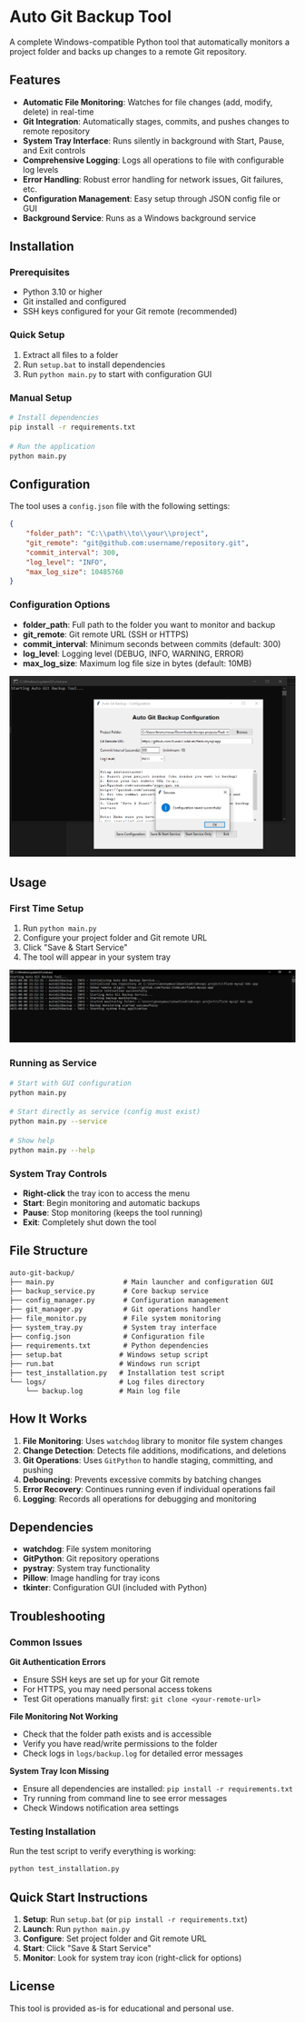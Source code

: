 # Auto Git Backup Tool

A complete Windows-compatible Python tool that automatically monitors a project folder and backs up changes to a remote Git repository.

## Features

- **Automatic File Monitoring**: Watches for file changes (add, modify, delete) in real-time
- **Git Integration**: Automatically stages, commits, and pushes changes to remote repository
- **System Tray Interface**: Runs silently in background with Start, Pause, and Exit controls
- **Comprehensive Logging**: Logs all operations to file with configurable log levels
- **Error Handling**: Robust error handling for network issues, Git failures, etc.
- **Configuration Management**: Easy setup through JSON config file or GUI
- **Background Service**: Runs as a Windows background service

## Installation

### Prerequisites
- Python 3.10 or higher
- Git installed and configured
- SSH keys configured for your Git remote (recommended)

### Quick Setup
1. Extract all files to a folder
2. Run `setup.bat` to install dependencies
3. Run `python main.py` to start with configuration GUI

### Manual Setup
```bash
# Install dependencies
pip install -r requirements.txt

# Run the application
python main.py
```

## Configuration

The tool uses a `config.json` file with the following settings:

```json
{
    "folder_path": "C:\\path\\to\\your\\project",
    "git_remote": "git@github.com:username/repository.git",
    "commit_interval": 300,
    "log_level": "INFO",
    "max_log_size": 10485760
}
```

### Configuration Options

- **folder_path**: Full path to the folder you want to monitor and backup
- **git_remote**: Git remote URL (SSH or HTTPS)
- **commit_interval**: Minimum seconds between commits (default: 300)
- **log_level**: Logging level (DEBUG, INFO, WARNING, ERROR)
- **max_log_size**: Maximum log file size in bytes (default: 10MB)


![Image Alt](https://github.com/Kunal-CodeLab/Auto-Git-Backup-Tool-for-Windows/blob/7212c95acdf314c0d95c507ab7b14b16def399c1/Image%201.PNG)


## Usage

### First Time Setup
1. Run `python main.py`
2. Configure your project folder and Git remote URL
3. Click "Save & Start Service"
4. The tool will appear in your system tray


![Image Alt](https://github.com/Kunal-CodeLab/Auto-Git-Backup-Tool-for-Windows/blob/7212c95acdf314c0d95c507ab7b14b16def399c1/Image%202.PNG)


### Running as Service
```bash
# Start with GUI configuration
python main.py

# Start directly as service (config must exist)
python main.py --service

# Show help
python main.py --help
```

### System Tray Controls
- **Right-click** the tray icon to access the menu
- **Start**: Begin monitoring and automatic backups
- **Pause**: Stop monitoring (keeps the tool running)
- **Exit**: Completely shut down the tool

## File Structure

```
auto-git-backup/
├── main.py                 # Main launcher and configuration GUI
├── backup_service.py       # Core backup service
├── config_manager.py       # Configuration management
├── git_manager.py          # Git operations handler
├── file_monitor.py         # File system monitoring
├── system_tray.py          # System tray interface
├── config.json             # Configuration file
├── requirements.txt        # Python dependencies
├── setup.bat              # Windows setup script
├── run.bat                # Windows run script
├── test_installation.py   # Installation test script
└── logs/                  # Log files directory
    └── backup.log         # Main log file
```

## How It Works

1. **File Monitoring**: Uses `watchdog` library to monitor file system changes
2. **Change Detection**: Detects file additions, modifications, and deletions
3. **Git Operations**: Uses `GitPython` to handle staging, committing, and pushing
4. **Debouncing**: Prevents excessive commits by batching changes
5. **Error Recovery**: Continues running even if individual operations fail
6. **Logging**: Records all operations for debugging and monitoring

## Dependencies

- **watchdog**: File system monitoring
- **GitPython**: Git repository operations  
- **pystray**: System tray functionality
- **Pillow**: Image handling for tray icons
- **tkinter**: Configuration GUI (included with Python)

## Troubleshooting

### Common Issues

**Git Authentication Errors**
- Ensure SSH keys are set up for your Git remote
- For HTTPS, you may need personal access tokens
- Test Git operations manually first: `git clone <your-remote-url>`

**File Monitoring Not Working**
- Check that the folder path exists and is accessible
- Verify you have read/write permissions to the folder
- Check logs in `logs/backup.log` for detailed error messages

**System Tray Icon Missing**
- Ensure all dependencies are installed: `pip install -r requirements.txt`
- Try running from command line to see error messages
- Check Windows notification area settings

### Testing Installation
Run the test script to verify everything is working:
```bash
python test_installation.py
```

## Quick Start Instructions

1. **Setup**: Run `setup.bat` (or `pip install -r requirements.txt`)
2. **Launch**: Run `python main.py`  
3. **Configure**: Set project folder and Git remote URL
4. **Start**: Click "Save & Start Service"
5. **Monitor**: Look for system tray icon (right-click for options)

## License

This tool is provided as-is for educational and personal use.
